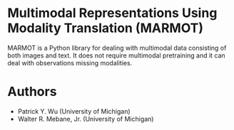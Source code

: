 # Multimodal Representations Using Modality Translation (MARMOT)

MARMOT is a Python library for dealing with multimodal data consisting of both images and text. It does not require multimodal pretraining and it can deal with observations missing modalities.

# Authors
* Patrick Y. Wu (University of Michigan)
* Walter R. Mebane, Jr. (University of Michigan)

